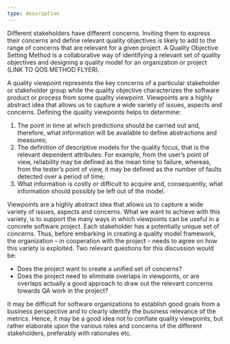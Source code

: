 ```yaml
---
type: description
---
```

Different stakeholders have different concerns. Inviting them to express their concerns and define relevant quality objectives is likely to add to the range of concerns that are relevant for a given project. A Quality Objective Setting Method is a collaborative way of identifying a relevant set of quality objectives and designing a quality model for an organization or project (LINK TO QOS METHOD FLYER).

A quality viewpoint represents the key concerns of a particular stakeholder or stakeholder group while the quality objective characterizes the software product or process from some quality viewpoint. Viewpoints are a highly abstract idea that allows us to capture a wide variety of issues, aspects and concerns. Defining the quality viewpoints helps to determine:

1. The point in time at which predictions should be carried out and, therefore, what information will be available to define abstractions and measures;
1. The definition of descriptive models for the quality focus, that is the relevant dependent attributes: For example, from the user’s point of view, reliability may be defined as the mean time to failure, whereas, from the tester’s point of view, it may be defined as the number of faults detected over a period of time;
1. What information is costly or difficult to acquire and, consequently, what information should possibly be left out of the model.

Viewpoints are a highly abstract idea that allows us to capture a wide variety of issues, aspects and concerns. What we want to achieve with this variety, is to support the many ways in which viewpoints can be useful in a concrete software project. Each stakeholder has a potentially unique set of concerns. Thus, before embarking in creating a quality model framework, the organization – in cooperation with the project – needs to agree on how this variety is exploited. Two relevant questions for this discussion would be:

* Does the project want to create a unified set of concerns?
* Does the project need to eliminate overlaps in viewpoints, or are overlaps actually a good approach to draw out the relevant concerns towards QA work in the project?

It may be difficult for software organizations to establish good goals from a business perspective and to clearly identify the business relevance of the metrics. Hence, it may be a good idea not to conflate quality viewpoints, but rather elaborate upon the various roles and concerns of the different stakeholders, preferably with rationales etc.
